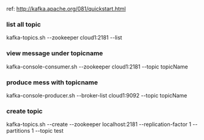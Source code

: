 ref: http://kafka.apache.org/081/quickstart.html

### list all topic
kafka-topics.sh --zookeeper cloud1:2181 --list
### view message under topicname
kafka-console-consumer.sh --zookeeper cloud1:2181 --topic topicName
### produce mess with topicname
kafka-console-producer.sh --broker-list cloud1:9092 --topic topicName
### create topic
kafka-topics.sh --create --zookeeper localhost:2181 --replication-factor 1 --partitions 1 --topic test
